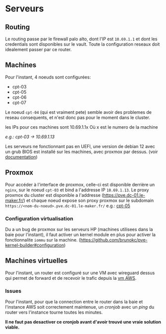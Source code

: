 # Serveurs

## Routing

Le routing passe par le firewall palo alto, dont l'IP est
`10.69.1.1` et dont les credentials sont disponibles
sur le vault.
Toute la configuration reseaux doit idealement passer
par ce router.

## Machines

Pour l'instant, 4 noeuds sont configurées:
- cpt-03
- cpt-05
- cpt-06
- cpt-07

Le noeud `cpt-04` (qui est vraiment pete) semble
avoir des problemes de reseau consequents, et n'est
donc pas pour le moment dans le cluster.

les IPs pour ces machines sont
10.69.1.1x
Où x est le numero de la machine

*e.g.: cpt-03 -> 10.69.1.13*

Les serveurs ne fonctionnant pas en UEFI,
une version de debian 12 avec un grub BIOS est installé
sur les machines, avec proxmox par dessus.
(voir [documentation](https://pve.proxmox.com/wiki/Install_Proxmox_VE_on_Debian_12_Bookworm))

## Proxmox

Pour accéder à l'interface de proxmox, celle-ci
est disponible derrière un `nginx`, sur le noeud `cpt-03` et
bind a l'addresse IP `10.69.1.13`.
Le proxy proxmox du cluster est disponible a l'addresse
(https://pve.dc-01.le-maker.fr/)
et chaque noeud expose son proxy proxmox sur le subdomain
`https://<nom-du-noeud>.pve.dc-01.le-maker.fr/`
e.g.: [cpt-05](https://cpt-05.pve.dc-01.le-maker.fr)

### Configuration virtualisation

Du a un bug de proxmox sur les serveurs HP (machines
utilisees dans la baie pour l'instant), il faut activer
un kernel module en plus pour activer la fonctionnalite
`iommu` sur la machine.
(https://github.com/brunokc/pve-kernel-builder#configuration)

## Machines virtuelles

Pour l'instant, un router est configuré sur une VM avec wireguard dessus
qui permet de forward et de recevoir le trafic depuis la [vm AWS](gateway.infra.atelier-maker.fr).

### Issues

Pour l'instant, pour que la connection entre le router dans la baie et l'instance
AWS soit correctement maintenue, un *cronjob* avec un *ping* du router
vers l'instance tourne toutes les minutes.

**Il ne faut pas desactiver ce cronjob avant d'avoir trouvé une vraie solution
viable.**
